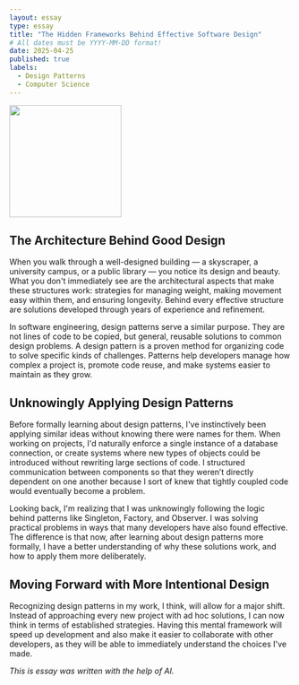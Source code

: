 ```yaml
---
layout: essay
type: essay
title: "The Hidden Frameworks Behind Effective Software Design"
# All dates must be YYYY-MM-DD format!
date: 2025-04-25
published: true
labels:
  - Design Patterns
  - Computer Science
---
```

<img width="200px" 
     class="rounded float-start pe-4" 
     src="../img/TS.png" >

## The Architecture Behind Good Design
When you walk through a well-designed building — a skyscraper, a university campus, or a public library — you notice its design and beauty. What you don't immediately see are the architectural aspects that make these structures work: strategies for managing weight, making movement easy within them, and ensuring longevity. Behind every effective structure are solutions developed through years of experience and refinement.

In software engineering, design patterns serve a similar purpose. They are not lines of code to be copied, but general, reusable solutions to common design problems. A design pattern is a proven method for organizing code to solve specific kinds of challenges. Patterns help developers manage how complex a project is, promote code reuse, and make systems easier to maintain as they grow.

## Unknowingly Applying Design Patterns
Before formally learning about design patterns, I've instinctively been applying similar ideas without knowing there were names for them. When working on projects, I'd naturally enforce a single instance of a database connection, or create systems where new types of objects could be introduced without rewriting large sections of code. I structured communication between components so that they weren’t directly dependent on one another because I sort of knew that tightly coupled code would eventually become a problem.

Looking back, I'm realizing that I was unknowingly following the logic behind patterns like Singleton, Factory, and Observer. I was solving practical problems in ways that many developers have also found effective. The difference is that now, after learning about design patterns more formally, I have a better understanding of why these solutions work, and how to apply them more deliberately.

## Moving Forward with More Intentional Design
Recognizing design patterns in my work, I think, will allow for a major shift. Instead of approaching every new project with ad hoc solutions, I can now think in terms of established strategies. Having this mental framework will speed up development and also make it easier to collaborate with other developers, as they will be able to immediately understand the choices I've made.


*This is essay was written with the help of AI.*



